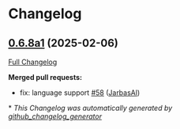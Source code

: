 # Changelog

## [0.6.8a1](https://github.com/OpenVoiceOS/ovos-persona/tree/0.6.8a1) (2025-02-06)

[Full Changelog](https://github.com/OpenVoiceOS/ovos-persona/compare/0.6.7...0.6.8a1)

**Merged pull requests:**

- fix: language support [\#58](https://github.com/OpenVoiceOS/ovos-persona/pull/58) ([JarbasAl](https://github.com/JarbasAl))



\* *This Changelog was automatically generated by [github_changelog_generator](https://github.com/github-changelog-generator/github-changelog-generator)*
